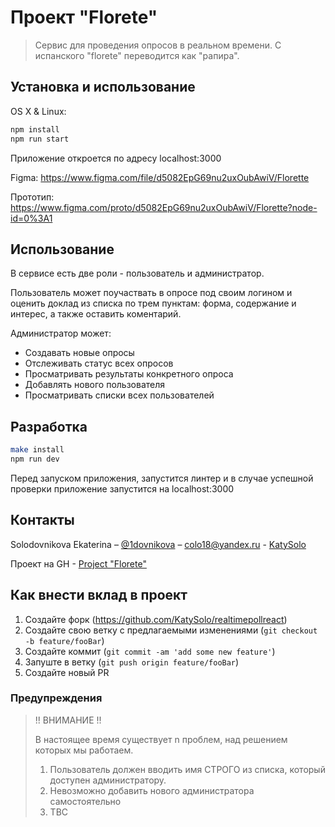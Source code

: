 # Проект "Florete"
> Сервис для проведения опросов в реальном времени.  С испанского "florete" переводится как "рапира".

## Установка и использование

OS X & Linux:

```sh
npm install 
npm run start
```
Приложение откроется по адресу localhost:3000

Figma: https://www.figma.com/file/d5082EpG69nu2uxOubAwiV/Florette

Прототип: https://www.figma.com/proto/d5082EpG69nu2uxOubAwiV/Florette?node-id=0%3A1

## Использование

В сервисе есть две роли - пользователь и администратор.

Пользователь может поучаствать в опросе под своим логином и оценить доклад 
из списка по трем пунктам: форма, содержание и интерес, а также оставить коментарий.

Администратор может:
- Создавать новые опросы 
- Отслеживать статус всех опросов
- Просматривать результаты конкретного опроса
- Добавлять нового пользователя 
- Просматривать списки всех пользователей

## Разработка

```sh
make install
npm run dev
```
Перед запуском приложения, запустится линтер и в случае успешной проверки приложение запустится на localhost:3000

## Контакты

Solodovnikova Ekaterina – [@1dovnikova](https://twitter.com/1dovnikova) – colo18@yandex.ru - [KatySolo](https://github.com/KatySolo/)

Проект на GH - [Project "Florete"](https://github.com/users/KatySolo/projects/1)
## Как внести вклад в проект

1. Создайте форк (<https://github.com/KatySolo/realtimepollreact>)
2. Создайте свою ветку с предлагаемыми изменениями (`git checkout -b feature/fooBar`)
3. Создайте коммит (`git commit -am 'add some new feature'`)
4. Запуште в ветку (`git push origin feature/fooBar`)
5. Создайте новый PR

### Предупреждения
>!! ВНИМАНИЕ !!
>
>В настоящее время существует n проблем, над решением которых мы работаем.
>
>1) Пользователь должен вводить имя СТРОГО из списка, который доступен администратору.
>2) Невозможно добавить нового администратора самостоятельно
>3) TBC
